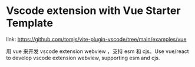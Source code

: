 # Vscode extension with Vue Starter Template

link: https://github.com/tomjs/vite-plugin-vscode/tree/main/examples/vue

用 vue 来开发 vscode extension webview ，支持 esm 和 cjs。Use vue/react to develop vscode extension webview, supporting esm and cjs.
